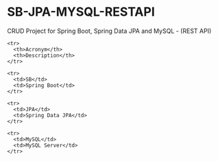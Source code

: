 # SB-JPA-MYSQL-RESTAPI

<p>CRUD Project for Spring Boot, Spring Data JPA and MySQL - (REST API)</p>

<table>
  <tbody>

    <tr>
      <th>Acronym</th>
      <th>Description</th>
    </tr>

    <tr>
      <td>SB</td>
      <td>Spring Boot</td>
    </tr>

    <tr>
      <td>JPA</td>
      <td>Spring Data JPA</td>
    </tr>

    <tr>
      <td>MySQL</td>
      <td>MySQL Server</td>
    </tr>

  </tbody>
</table>

